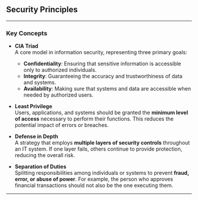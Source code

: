 ## Security Principles
---

### Key Concepts

- **CIA Triad**  
  A core model in information security, representing three primary goals:

  - **Confidentiality**: Ensuring that sensitive information is accessible only to authorized individuals.  
  - **Integrity**: Guaranteeing the accuracy and trustworthiness of data and systems.  
  - **Availability**: Making sure that systems and data are accessible when needed by authorized users.

- **Least Privilege**  
  Users, applications, and systems should be granted the **minimum level of access** necessary to perform their functions. This reduces the potential impact of errors or breaches.

- **Defense in Depth**  
  A strategy that employs **multiple layers of security controls** throughout an IT system. If one layer fails, others continue to provide protection, reducing the overall risk.

- **Separation of Duties**  
  Splitting responsibilities among individuals or systems to prevent **fraud, error, or abuse of power**. For example, the person who approves financial transactions should not also be the one executing them.

---

